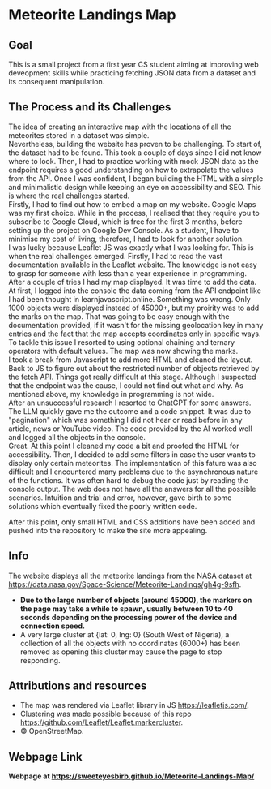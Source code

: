 # Meteorite Landings Map

## Goal
This is a small project from a first year CS student aiming at improving web deveopment skills while practicing fetching JSON data from a dataset and its consequent manipulation.

## The Process and its Challenges
The idea of creating an interactive map with the locations of all the meteorites stored in a dataset was simple.\
Nevertheless, building the website has proven to be challenging. To start of, the dataset had to be found. This took a couple of days since I did not know where to look. Then, I had to practice working with mock JSON data as the endpoint requires a good understanding on how to extrapolate the values from the API. Once I was confident, I began building the HTML with a simple and minimalistic design while keeping an eye on accessibility and SEO. This is where the real challenges started.\
Firstly, I had to find out how to embed a map on my website. Google Maps was my first choice. While in the process, I realised that they require you to subscribe to Google Cloud, which is free for the first 3 months, before setting up the project on Google Dev Console. As a student, I have to minimise my cost of living, therefore, I had to look for another solution.\
I was lucky because Leaflet JS was exactly what I was looking for. This is when the real challenges emerged. Firstly, I had to read the vast documentation available in the Leaflet website. The knowledge is not easy to grasp for someone with less than a year experience in programming. After a couple of tries I had my map displayed. It was time to add the data.\
At first, I logged into the console the data coming from the API endpoint like I had been thought in learnjavascript.online. Something was wrong. Only 1000 objects were displayed instead of 45000+, but my proirity was to add the marks on the map. That was going to be easy enough with the documentation provided, if it wasn't for the missing geolocation key in many entries and the fact that the map accepts coordinates only in specific ways. To tackle this issue I resorted to using optional chaining and ternary operators with default values. The map was now showing the marks.\
I took a break from Javascript to add more HTML and cleaned the layout.\
Back to JS to figure out about the restricted number of objects retrieved by the fetch API. Things got really difficult at this stage. Although I suspected that the endpoint was the cause, I could not find out what and why. As mentioned above, my knowledge in programming is not wide.\
After an unsuccessful research I resorted to ChatGPT for some answers. The LLM quickly gave me the outcome and a code snippet. It was due to "pagination" which was something I did not hear or read before in any article, news or YouTube video. The code provided by the AI worked well and logged all the objects in the console.\
Great. At this point I cleaned my code a bit and proofed the HTML for accessibility. Then, I decided to add some filters in case the user wants to display only certain meteorites. The implementation of this fature was also difficult and I encountered many problems due to the asynchronous nature of the functions. It was often hard to debug the code just by reading the console output. The web does not have all the answers for all the possible scenarios. Intuition and trial and error, however, gave birth to some solutions which eventually fixed the poorly written code.

After this point, only small HTML and CSS additions have been added and pushed into the repository to make the site more appealing.

## Info
The website displays all the meteorite landings from the NASA dataset at https://data.nasa.gov/Space-Science/Meteorite-Landings/gh4g-9sfh.

- **Due to the large number of objects (around 45000), the markers on the page may take a while to spawn, usually between 10 to 40 seconds depending on the processing power of the device and connection speed.**
- A very large cluster at {lat: 0, lng: 0} (South West of Nigeria), a collection of all the objects with no coordinates (6000+) has been removed as opening this cluster may cause the page to stop responding.

## Attributions and resources
- The map was rendered via Leaflet library in JS https://leafletjs.com/.
- Clustering was made possible because of this repo https://github.com/Leaflet/Leaflet.markercluster.
- © OpenStreetMap.

## Webpage Link
**Webpage at https://sweeteyesbirb.github.io/Meteorite-Landings-Map/**
